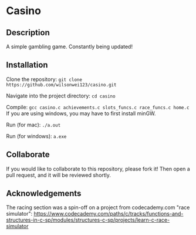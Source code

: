# Casino

## Description
A simple gambling game. Constantly being updated!

## Installation
Clone the repository:
    ```
    git clone https://github.com/wilsonwei123/casino.git
    ```

Navigate into the project directory:
    ```
    cd casino
    ```

Compile:
    ```
    gcc casino.c achievements.c slots_funcs.c race_funcs.c home.c
    ```
If you are using windows, you may have to first install minGW.

Run (for mac):
    ```
    ./a.out
    ``` 

Run (for windows):
    ```
    a.exe
    ``` 
## Collaborate
If you would like to collaborate to this repository, please fork it! Then open a pull request, and it will be reviewed shortly.

## Acknowledgements
The racing section was a spin-off on a project from codecademy.com "race simulator": https://www.codecademy.com/paths/c/tracks/functions-and-structures-in-c-sp/modules/structures-c-sp/projects/learn-c-race-simulator
